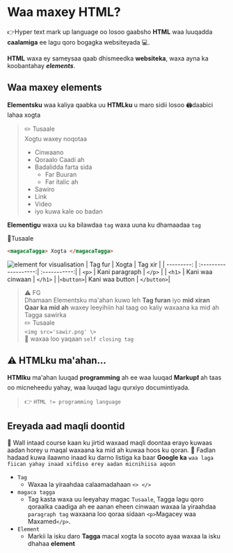 # Waa maxey HTML?

👉Hyper text mark up language oo losoo gaabsho **HTML** waa luuqadda **caalamiga** ee lagu qoro bogagka websiteyada 💻.

**HTML** waxa ey sameysaa qaab dhismeedka **websiteka**, waxa ayna ka koobantahay **_elements_**.

## Waa maxey **elements**

**Elementsku** waa kaliya qaabka uu **HTMLku** u maro sidii losoo 🖨️daabici lahaa xogta

> ✏️ Tusaale \
> Xogtu waxey noqotaa 
>
> - Cinwaano
> - Qoraalo Caadi ah
> - Badalidda farta sida
>   - Far Buuran
>   - Far italic ah
> - Sawiro
> - Link
> - Video
> - iyo kuwa kale oo badan

**Elementigu** waxa uu ka bilawdaa `tag` waxa uuna ku dhamaadaa `tag`

📔Tusaale

```html
<magacaTagga> Xogta </magacaTagga>
```

![element for visualisation](https://i.ibb.co/db1jsv9/html-visualisation.jpg)
| Tag fur    | Xogta                | Tag xir      |
| ---------: | :-------------------:| :-----------:|
| ``<p>``    | Kani paragraph       | ``</p>``     |
| ``<h1>``   | Kani waa cinwaan     | ``</h1>``    |
|``<button>``| Kani waa button      | ``</button>``|

>⚠️ FG \
> Dhamaan Elementsku ma'ahan kuwo leh **Tag furan** iyo **mid xiran** \
>**Qaar ka mid ah** waxey leeyihiin hal taag oo kaliy waxaana ka mid ah Tagga sawirka \
>✏️ Tusaale \
> ``<img src='sawir.png' \>`` \
>📖 waxaa loo yaqaan ``self closing tag``

## ⚠️ HTMLku ma'ahan...
**HTMlku** ma'ahan luuqad **programming** ah ee waa luuqad **Markup❗** ah taas oo micneheedu yahay, waa luuqad lagu qurxiyo documintiyada.
>👉 ```HTML != programming language```
## Ereyada aad maqli doontid
📢 Wall intaad course kaan ku jirtid waxaad maqli doontaa erayo kuwaas aadan horey u maqal waxaana ka mid ah kuwaa hoos ku qoran. 🙏 Fadlan hadaad kuwa ilaawno inaad ku darno listiga ka baar **Google ka**  ``waa laga fiican yahay inaad xifdiso erey aadan micnihiisa aqoon``

* ``Tag``
  * Waxaa la yiraahdaa calaamadahaan ``<> </>``
* ``magaca tagga``
  * Tag kasta waxa uu leeyahay magac ``Tusaale``, Tagga lagu qoro qoraalka caadiga ah ee aanan eheen cinwaan waxaa la yiraahdaa ``paragraph tag`` waxaana loo qoraa sidaan ``<p>``Magacey waa Maxamed``</p>``. 
* ``Element``
  * Markii la isku daro **Tagga** macal xogta la socoto ayaa waxaa la isku dhahaa **element**